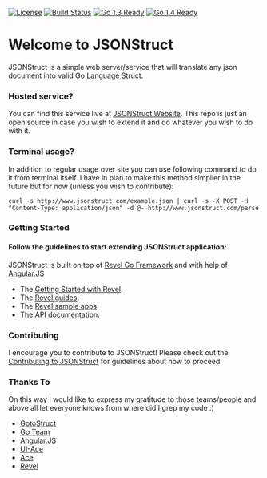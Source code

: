 [![License](http://img.shields.io/badge/license-MIT-blue.svg?style=flat)]()
[![Build Status](https://github.com/0x19/jsonstruct.com.svg)](https://github.com/0x19/jsonstruct.com)
[![Go 1.3 Ready](https://img.shields.io/badge/Go%201.3-Ready-green.svg?style=flat)]()
[![Go 1.4 Ready](https://img.shields.io/badge/Go%201.4-Ready-green.svg?style=flat)]()

Welcome to JSONStruct
====

JSONStruct is a simple web server/service that will translate any json document into valid [Go Language](http://golang.org) Struct.

### Hosted service?

You can find this service live at [JSONStruct Website](http://jsonstruct.com). 
This repo is just an open source in case you wish to extend it and do whatever you wish to do with it.

### Terminal usage?

In addition to regular usage over site you can use following command to do it from terminal itself. 
I have in plan to make this method simplier in the future but for now (unless you wish to contribute):

```shell
curl -s http://www.jsonstruct.com/example.json | curl -s -X POST -H "Content-Type: application/json" -d @- http://www.jsonstruct.com/parse
```

### Getting Started


#### Follow the guidelines to start extending JSONStruct application:

JSONStruct is built on top of [Revel Go Framework](http://revel.github.io) and with help of [Angular.JS](https://angularjs.org/)

* The [Getting Started with Revel](http://revel.github.io/tutorial/index.html).
* The [Revel guides](http://revel.github.io/manual/index.html).
* The [Revel sample apps](http://revel.github.io/samples/index.html).
* The [API documentation](http://revel.github.io/docs/godoc/index.html).


### Contributing

I encourage you to contribute to JSONStruct! Please check out the [Contributing to JSONStruct](https://github.com/0x19/jsonstruct/blob/master/CONTRIBUTING.md) for guidelines about how
to proceed.


### Thanks To

On this way I would like to express my gratitude to those teams/people and above all let everyone knows from where did I grep my code :)

* [GotoStruct](https://github.com/0x19/gotostruct)
* [Go Team](http://golang.org)
* [Angular.JS](https://angularjs.org/)
* [UI-Ace](https://github.com/angular-ui/ui-ace)
* [Ace](http://ajaxorg.github.io/ace/#nav=about)
* [Revel](http://revel.github.io)